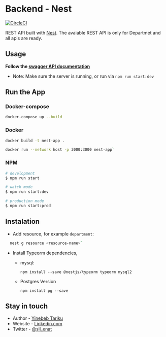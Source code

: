 # Backend - Nest

<a href="https://circleci.com/gh/nestjs/nest" target="_blank"><img src="https://img.shields.io/circleci/build/github/nestjs/nest/master" alt="CircleCI" /></a>

REST API built with [Nest](https://github.com/nestjs/nest). The avaiable REST API is only for Departmet and all apis are ready.


## Usage

**Follow the [swagger API documentation](http://localhost:3001/api)**

  - Note: Make sure the server is running, or run via `npm run start:dev`

## Run the App

### Docker-compose

```bash
docker-compose up --build
```

### Docker

```bash
docker build -t nest-app .
```

```bash
docker run --network host -p 3000:3000 nest-app`
```

### NPM

```bash
# development
$ npm run start

# watch mode
$ npm run start:dev

# production mode
$ npm run start:prod
```

## Instalation

* Add resource, for example `department`:

```bash
  nest g resource <resource-name>`
```

* Install Typeorm dependencies, 
  - mysql:

    `npm install --save @nestjs/typeorm typeorm mysql2`

  - Postgres Version

    `npm install pg --save`


## Stay in touch

- Author - [Yinebeb Tariku](mailto:yintar5@gmail.com)
- Website - [Linkedin.com](https://linkedin.com/in/yinebeb-tariku)
- Twitter - [@sil_enat](https://twitter.com/sil_enat)
